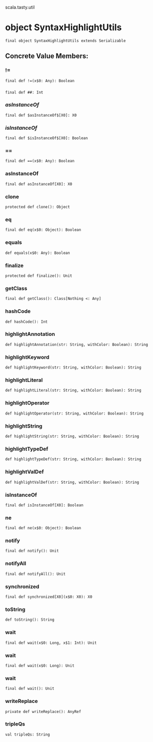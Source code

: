 scala.tasty.util
# object SyntaxHighlightUtils

<pre><code class="language-scala" >final object SyntaxHighlightUtils extends Serializable</pre></code>
## Concrete Value Members:
### !=
<pre><code class="language-scala" >final def !=(x$0: Any): Boolean</pre></code>

### ##
<pre><code class="language-scala" >final def ##: Int</pre></code>

### $asInstanceOf$
<pre><code class="language-scala" >final def $asInstanceOf$[X0]: X0</pre></code>

### $isInstanceOf$
<pre><code class="language-scala" >final def $isInstanceOf$[X0]: Boolean</pre></code>

### ==
<pre><code class="language-scala" >final def ==(x$0: Any): Boolean</pre></code>

### asInstanceOf
<pre><code class="language-scala" >final def asInstanceOf[X0]: X0</pre></code>

### clone
<pre><code class="language-scala" >protected def clone(): Object</pre></code>

### eq
<pre><code class="language-scala" >final def eq(x$0: Object): Boolean</pre></code>

### equals
<pre><code class="language-scala" >def equals(x$0: Any): Boolean</pre></code>

### finalize
<pre><code class="language-scala" >protected def finalize(): Unit</pre></code>

### getClass
<pre><code class="language-scala" >final def getClass(): Class[Nothing <: Any]</pre></code>

### hashCode
<pre><code class="language-scala" >def hashCode(): Int</pre></code>

### highlightAnnotation
<pre><code class="language-scala" >def highlightAnnotation(str: String, withColor: Boolean): String</pre></code>

### highlightKeyword
<pre><code class="language-scala" >def highlightKeyword(str: String, withColor: Boolean): String</pre></code>

### highlightLiteral
<pre><code class="language-scala" >def highlightLiteral(str: String, withColor: Boolean): String</pre></code>

### highlightOperator
<pre><code class="language-scala" >def highlightOperator(str: String, withColor: Boolean): String</pre></code>

### highlightString
<pre><code class="language-scala" >def highlightString(str: String, withColor: Boolean): String</pre></code>

### highlightTypeDef
<pre><code class="language-scala" >def highlightTypeDef(str: String, withColor: Boolean): String</pre></code>

### highlightValDef
<pre><code class="language-scala" >def highlightValDef(str: String, withColor: Boolean): String</pre></code>

### isInstanceOf
<pre><code class="language-scala" >final def isInstanceOf[X0]: Boolean</pre></code>

### ne
<pre><code class="language-scala" >final def ne(x$0: Object): Boolean</pre></code>

### notify
<pre><code class="language-scala" >final def notify(): Unit</pre></code>

### notifyAll
<pre><code class="language-scala" >final def notifyAll(): Unit</pre></code>

### synchronized
<pre><code class="language-scala" >final def synchronized[X0](x$0: X0): X0</pre></code>

### toString
<pre><code class="language-scala" >def toString(): String</pre></code>

### wait
<pre><code class="language-scala" >final def wait(x$0: Long, x$1: Int): Unit</pre></code>

### wait
<pre><code class="language-scala" >final def wait(x$0: Long): Unit</pre></code>

### wait
<pre><code class="language-scala" >final def wait(): Unit</pre></code>

### writeReplace
<pre><code class="language-scala" >private def writeReplace(): AnyRef</pre></code>

### tripleQs
<pre><code class="language-scala" >val tripleQs: String</pre></code>

